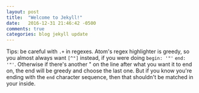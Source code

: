 ```yaml
---
layout: post
title:  "Welcome to Jekyll!"
date:   2016-12-31 21:46:42 -0500
comments: true
categories: blog jekyll update
---
```



Tips:
be careful with `.+` in regexes. Atom's regex highlighter is greedy, so you almost always want `[^"]` instead, if you were doing `begin: '"'` `end: '"'`. Otherwise if there's another " on the line after what you want it to end on, the end will be greedy and choose the last one. But if you know you're ending with the `end` character sequence, then that shouldn't be matched in your inside.



